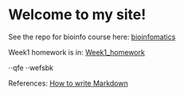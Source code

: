# Welcome to my site!

See the repo for bioinfo course here:
[bioinfomatics](https://github.com/Hexadra/bioinfo)


Week1 homework is in: [Week1_homework](https://github.com/Hexadra/bioinfo/blob/main/Week1_homework.md)


⋅⋅qfe
··wefsbk



References:
[How to write Markdown](https://github.com/adam-p/markdown-here/wiki/Markdown-Cheatsheet)
